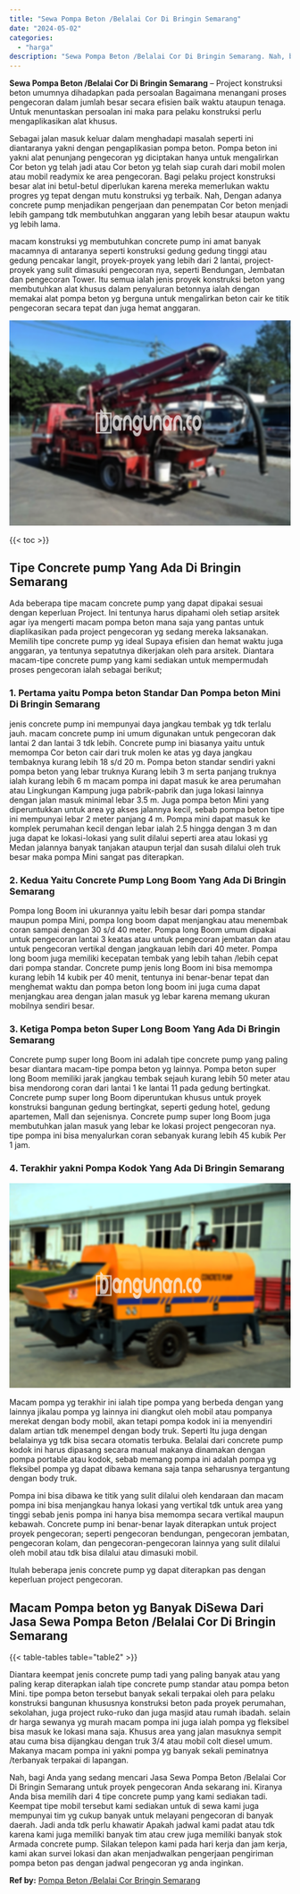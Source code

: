 ```yaml
---
title: "Sewa Pompa Beton /Belalai Cor Di Bringin Semarang"
date: "2024-05-02"
categories: 
  - "harga"
description: "Sewa Pompa Beton /Belalai Cor Di Bringin Semarang. Nah, bagi Anda yang sedang mencari Jasa Sewa Pompa Beton /Belalai Cor Di Bringin Semarang untuk proyek pen..."
---
```


**Sewa Pompa Beton /Belalai Cor Di Bringin Semarang** – Project konstruksi beton umumnya dihadapkan pada persoalan Bagaimana menangani proses pengecoran dalam jumlah besar secara efisien baik waktu ataupun tenaga. Untuk menuntaskan persoalan ini maka para pelaku konstruksi perlu mengaplikasikan alat khusus.

Sebagai jalan masuk keluar dalam menghadapi masalah seperti ini diantaranya yakni dengan pengaplikasian pompa beton. Pompa beton ini yakni alat penunjang pengecoran yg diciptakan hanya untuk mengalirkan Cor beton yg telah jadi atau Cor beton yg telah siap curah dari mobil molen atau mobil readymix ke area pengecoran. Bagi pelaku project konstruksi besar alat ini betul-betul diperlukan karena mereka memerlukan waktu progres yg tepat dengan mutu konstruksi yg terbaik. Nah, Dengan adanya concrete pump menjadikan pengerjaan dan penempatan Cor beton menjadi lebih gampang tdk membutuhkan anggaran yang lebih besar ataupun waktu yg lebih lama.

macam konstruksi yg membutuhkan concrete pump ini amat banyak macamnya di antaranya seperti konstruksi gedung gedung tinggi atau gedung pencakar langit, proyek-proyek yang lebih dari 2 lantai, project-proyek yang sulit dimasuki pengecoran nya, seperti Bendungan, Jembatan dan pengecoran Tower. Itu semua ialah jenis proyek konstruksi beton yang membutuhkan alat khusus dalam penyaluran betonnya ialah dengan memakai alat pompa beton yg berguna untuk mengalirkan beton cair ke titik pengecoran secara tepat dan juga hemat anggaran.

![Sewa Pompa Beton /Belalai Cor Di Bringin Semarang](/images/sewa-concrete-pump-03.png)

{{< toc >}}

## Tipe Concrete pump Yang Ada Di Bringin Semarang

Ada beberapa tipe macam concrete pump yang dapat dipakai sesuai dengan keperluan Project. Ini tentunya harus dipahami oleh setiap arsitek agar iya mengerti macam pompa beton mana saja yang pantas untuk diaplikasikan pada project pengecoran yg sedang mereka laksanakan. Memilih tipe concrete pump yg ideal Supaya efisien dan hemat waktu juga anggaran, ya tentunya sepatutnya dikerjakan oleh para arsitek. Diantara macam-tipe concrete pump yang kami sediakan untuk mempermudah proses pengecoran ialah sebagai berikut;

### 1\. Pertama yaitu Pompa beton Standar Dan Pompa beton Mini Di Bringin Semarang

jenis concrete pump ini mempunyai daya jangkau tembak yg tdk terlalu jauh. macam concrete pump ini umum digunakan untuk pengecoran dak lantai 2 dan lantai 3 tdk lebih. Concrete pump ini biasanya yaitu untuk memompa Cor beton cair dari truk molen ke atas yg daya jangkau tembaknya kurang lebih 18 s/d 20 m. Pompa beton standar sendiri yakni pompa beton yang lebar truknya Kurang lebih 3 m serta panjang truknya ialah kurang lebih 6 m macam pompa ini dapat masuk ke area perumahan atau Lingkungan Kampung juga pabrik-pabrik dan juga lokasi lainnya dengan jalan masuk minimal lebar 3.5 m. Juga pompa beton Mini yang diperuntukkan untuk area yg akses jalannya kecil, sebab pompa beton tipe ini mempunyai lebar 2 meter panjang 4 m. Pompa mini dapat masuk ke komplek perumahan kecil dengan lebar ialah 2.5 hingga dengan 3 m dan juga dapat ke lokasi-lokasi yang sulit dilalui seperti area atau lokasi yg Medan jalannya banyak tanjakan ataupun terjal dan susah dilalui oleh truk besar maka pompa Mini sangat pas diterapkan.

### 2\. Kedua Yaitu Concrete Pump Long Boom Yang Ada Di Bringin Semarang

Pompa long Boom ini ukurannya yaitu lebih besar dari pompa standar maupun pompa Mini, pompa long boom dapat menjangkau atau menembak coran sampai dengan 30 s/d 40 meter. Pompa long Boom umum dipakai untuk pengecoran lantai 3 keatas atau untuk pengecoran jembatan dan atau untuk pengecoran vertikal dengan jangkauan lebih dari 40 meter. Pompa long boom juga memiliki kecepatan tembak yang lebih tahan /lebih cepat dari pompa standar. Concrete pump jenis long Boom ini bisa memompa kurang lebih 14 kubik per 40 menit, tentunya ini benar-benar tepat dan menghemat waktu dan pompa beton long boom ini juga cuma dapat menjangkau area dengan jalan masuk yg lebar karena memang ukuran mobilnya sendiri besar.

### 3\. Ketiga Pompa beton Super Long Boom Yang Ada Di Bringin Semarang

Concrete pump super long Boom ini adalah tipe concrete pump yang paling besar diantara macam-tipe pompa beton yg lainnya. Pompa beton super long Boom memiliki jarak jangkau tembak sejauh kurang lebih 50 meter atau bisa mendorong coran dari lantai 1 ke lantai 11 pada gedung bertingkat. Concrete pump super long Boom diperuntukan khusus untuk proyek konstruksi bangunan gedung bertingkat, seperti gedung hotel, gedung apartemen, Mall dan sejenisnya. Concrete pump super long Boom juga membutuhkan jalan masuk yang lebar ke lokasi project pengecoran nya. tipe pompa ini bisa menyalurkan coran sebanyak kurang lebih 45 kubik Per 1 jam.

### 4\. Terakhir yakni Pompa Kodok Yang Ada Di Bringin Semarang

![Sewa Pompa Beton /Belalai Cor Di Bringin Semarang](/images/sewa-concrete-pump-07.png)

Macam pompa yg terakhir ini ialah tipe pompa yang berbeda dengan yang lainnya jikalau pompa yg lainnya ini diangkut oleh mobil atau pompanya merekat dengan body mobil, akan tetapi pompa kodok ini ia menyendiri dalam artian tdk menempel dengan body truk. Seperti Itu juga dengan belalainya yg tdk bisa secara otomatis terbuka. Belalai dari concrete pump kodok ini harus dipasang secara manual makanya dinamakan dengan pompa portable atau kodok, sebab memang pompa ini adalah pompa yg fleksibel pompa yg dapat dibawa kemana saja tanpa seharusnya tergantung dengan body truk.

Pompa ini bisa dibawa ke titik yang sulit dilalui oleh kendaraan dan macam pompa ini bisa menjangkau hanya lokasi yang vertikal tdk untuk area yang tinggi sebab jenis pompa ini hanya bisa memompa secara vertikal maupun kebawah. Concrete pump ini benar-benar layak diterapkan untuk project proyek pengecoran; seperti pengecoran bendungan, pengecoran jembatan, pengecoran kolam, dan pengecoran-pengecoran lainnya yang sulit dilalui oleh mobil atau tdk bisa dilalui atau dimasuki mobil.

Itulah beberapa jenis concrete pump yg dapat diterapkan pas dengan keperluan project pengecoran.

## Macam Pompa beton yg Banyak DiSewa Dari Jasa Sewa Pompa Beton /Belalai Cor Di Bringin Semarang

{{< table-tables table="table2" >}}

Diantara keempat jenis concrete pump tadi yang paling banyak atau yang paling kerap diterapkan ialah tipe concrete pump standar atau pompa beton Mini. tipe pompa beton tersebut banyak sekali terpakai oleh para pelaku konstruksi bangunan khususnya konstruksi beton pada proyek perumahan, sekolahan, juga project ruko-ruko dan juga masjid atau rumah ibadah. selain dr harga sewanya yg murah macam pompa ini juga ialah pompa yg fleksibel bisa masuk ke lokasi mana saja. Khusus area yang jalan masuknya sempit atau cuma bisa dijangkau dengan truk 3/4 atau mobil colt diesel umum. Makanya macam pompa ini yakni pompa yg banyak sekali peminatnya /terbanyak terpakai di lapangan.

Nah, bagi Anda yang sedang mencari Jasa Sewa Pompa Beton /Belalai Cor Di Bringin Semarang untuk proyek pengecoran Anda sekarang ini. Kiranya Anda bisa memilih dari 4 tipe concrete pump yang kami sediakan tadi. Keempat tipe mobil tersebut kami sediakan untuk di sewa kami juga mempunyai tim yg cukup banyak untuk melayani pengecoran di banyak daerah. Jadi anda tdk perlu khawatir Apakah jadwal kami padat atau tdk karena kami juga memiliki banyak tim atau crew juga memiliki banyak stok Armada concrete pump. Silakan telepon kami pada hari kerja dan jam kerja, kami akan survei lokasi dan akan menjadwalkan pengerjaan pengiriman pompa beton pas dengan jadwal pengecoran yg anda inginkan.

**Ref by:** [Pompa Beton /Belalai Cor Bringin Semarang](https://id.wikipedia.org/wiki/Pompa)
